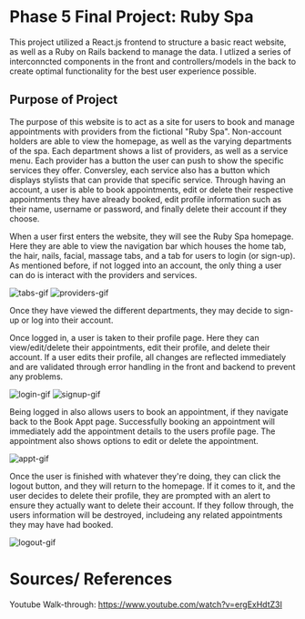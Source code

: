 # Phase 5 Final Project: Ruby Spa

This project utilized a React.js frontend to structure a basic react website, as well as a Ruby on Rails backend to manage the data. I utlized a series of interconncted components in the front and controllers/models in the back to create optimal functionality for the best user experience possible. 

## Purpose of Project

The purpose of this website is to act as a site for users to book and manage appointments with providers from the fictional "Ruby Spa". Non-account holders are able to view the homepage, as well as the varying departments of the spa. Each department shows a list of providers, as well as a service menu. Each provider has a button the user can push to show the specific services they offer. Conversley, each service also has a button which displays stylists that can provide that specific service. Through having an account, a user is able to book appointments, edit or delete their respective appointments they have already booked, edit profile information such as their name, username or password, and finally delete their account if they choose.

When a user first enters the website, they will see the Ruby Spa homepage. Here they are able to view the navigation bar which houses the home tab, the hair, nails, facial, massage tabs, and a tab for users to login (or sign-up). As mentioned before, if not logged into an account, the only thing a user can do is interact with the providers and services.

![tabs-gif](https://imgur.com/BAP1OBU.gif)
![providers-gif](https://imgur.com/74kVoxY.gif)

Once they have viewed the different departments, they may decide to sign-up or log into their account.

Once logged in, a user is taken to their profile page. Here they can view/edit/delete their appointments, edit their profile, and delete their account. If a user edits their profile, all changes are reflected immediately and are validated through error handling in the front and backend to prevent any problems. 

![login-gif](https://imgur.com/MnOj3Ud.gif)
![signup-gif](https://imgur.com/mjkiD9N.gif)

Being logged in also allows users to book an appointment, if they navigate back to the Book Appt page. Successfully booking an appointment will immediately add the appointment details to the users profile page. The appointment also shows options to edit or delete the appointment. 

![appt-gif](https://imgur.com/JmXv5SJ.gif)

Once the user is finished with whatever they're doing, they can click the logout button, and they will return to the homepage. If it comes to it, and the user decides to delete their profile, they are prompted with an alert to ensure they actually want to delete their account. If they follow through, the users information will be destroyed, includeing any related appointments they may have had booked. 

![logout-gif](https://imgur.com/QpkHikY.gif)


# Sources/ References

Youtube Walk-through: https://www.youtube.com/watch?v=ergExHdtZ3I
